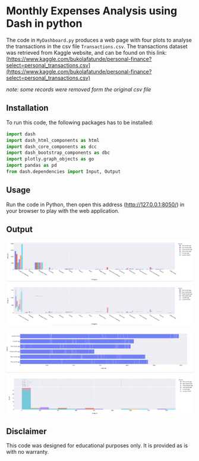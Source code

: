 # Monthly Expenses Analysis using Dash in python

The code in `MyDashboard.py` produces a web page with four plots to analyse the transactions in the csv file `Transactions.csv`.
The transactions dataset was retrieved from Kaggle website, and can be found on this link:
[https://www.kaggle.com/bukolafatunde/personal-finance?select=personal_transactions.csv](https://www.kaggle.com/bukolafatunde/personal-finance?select=personal_transactions.csv)

*note: some records were removed form the original csv file*

## Installation

To run this code, the following packages has to be installed:
```python
import dash
import dash_html_components as html
import dash_core_components as dcc
import dash_bootstrap_components as dbc
import plotly.graph_objects as go
import pandas as pd
from dash.dependencies import Input, Output
```

## Usage

Run the code in Python, then open this address (http://127.0.0.1:8050/) in your browser to play with the web application.


## Output

<p align="center">
  <img width="1200" src=ScreenShot01.png>
</p>

<p align="center">
  <img width="1200" src=ScreenShot02.png>
</p>

## Disclaimer

This code was designed for educational purposes only. It is provided as is with no warranty.
